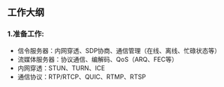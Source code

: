 ## 工作大纲
### 1.准备工作:
- 信令服务器：内网穿透、SDP协商、通信管理（在线、离线、忙碌状态等）
- 流媒体服务器：协议通信、编解码、QoS（ARQ、FEC等）
- 内网穿透：STUN、TURN、ICE
- 通信协议：RTP/RTCP、QUIC、RTMP、RTSP
